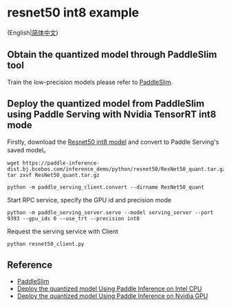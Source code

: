 # resnet50 int8 example
(English|[简体中文](./README_CN.md))

## Obtain the quantized model through PaddleSlim tool
Train the low-precision models please refer to [PaddleSlim](https://paddleslim.readthedocs.io/zh_CN/latest/tutorials/quant/overview.html).

## Deploy the quantized model from PaddleSlim using Paddle Serving with Nvidia TensorRT int8 mode

Firstly, download the [Resnet50 int8 model](https://paddle-inference-dist.bj.bcebos.com/inference_demo/python/resnet50/ResNet50_quant.tar.gz) and convert to Paddle Serving's saved model。
```
wget https://paddle-inference-dist.bj.bcebos.com/inference_demo/python/resnet50/ResNet50_quant.tar.gz
tar zxvf ResNet50_quant.tar.gz

python -m paddle_serving_client.convert --dirname ResNet50_quant
```
Start RPC service, specify the GPU id and precision mode
```
python -m paddle_serving_server.serve --model serving_server --port 9393 --gpu_ids 0 --use_trt --precision int8 
```
Request the serving service with Client
```
python resnet50_client.py
```

## Reference
* [PaddleSlim](https://github.com/PaddlePaddle/PaddleSlim)
* [Deploy the quantized model Using Paddle Inference on Intel CPU](https://paddle-inference.readthedocs.io/en/latest/optimize/paddle_x86_cpu_int8.html)
* [Deploy the quantized model Using Paddle Inference on Nvidia GPU](https://paddle-inference.readthedocs.io/en/latest/optimize/paddle_trt.html)
